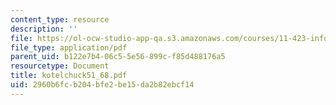 ```yaml
---
content_type: resource
description: ''
file: https://ol-ocw-studio-app-qa.s3.amazonaws.com/courses/11-423-information-and-communication-technologies-in-community-development-spring-2004/2960b6fcb204bfe2be15da2b82ebcf14_kotelchuck51_68.pdf
file_type: application/pdf
parent_uid: b122e7b4-06c5-5e56-899c-f85d488176a5
resourcetype: Document
title: kotelchuck51_68.pdf
uid: 2960b6fc-b204-bfe2-be15-da2b82ebcf14
---
```

